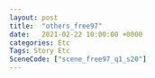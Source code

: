 ```yaml
---
layout: post
title:  "others_free97"
date:   2021-02-22 10:00:00 +0000
categories: Etc
Tags: Story Etc
SceneCode: ["scene_free97_q1_s20"]
---
```


